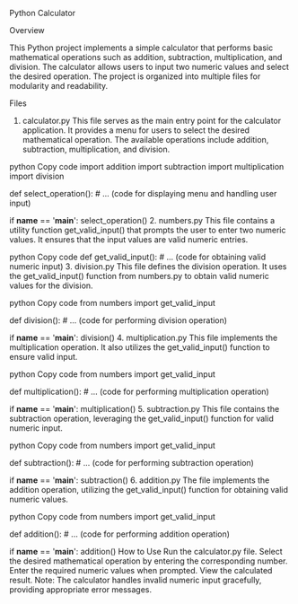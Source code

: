 Python Calculator

Overview

This Python project implements a simple calculator that performs basic mathematical operations such as addition, subtraction, multiplication, and division.
The calculator allows users to input two numeric values and select the desired operation.
The project is organized into multiple files for modularity and readability.

Files
1. calculator.py
This file serves as the main entry point for the calculator application. It provides a menu for users to select the desired mathematical operation. The available operations include addition, subtraction, multiplication, and division.

python
Copy code
import addition
import subtraction
import multiplication
import division

def select_operation():
    # ... (code for displaying menu and handling user input)

if __name__ == '__main__':
    select_operation()
2. numbers.py
This file contains a utility function get_valid_input() that prompts the user to enter two numeric values. It ensures that the input values are valid numeric entries.

python
Copy code
def get_valid_input():
    # ... (code for obtaining valid numeric input)
3. division.py
This file defines the division operation. It uses the get_valid_input() function from numbers.py to obtain valid numeric values for the division.

python
Copy code
from numbers import get_valid_input

def division():
    # ... (code for performing division operation)

if __name__ == '__main__':
    division()
4. multiplication.py
This file implements the multiplication operation. It also utilizes the get_valid_input() function to ensure valid input.

python
Copy code
from numbers import get_valid_input

def multiplication():
    # ... (code for performing multiplication operation)

if __name__ == '__main__':
    multiplication()
5. subtraction.py
This file contains the subtraction operation, leveraging the get_valid_input() function for valid numeric input.

python
Copy code
from numbers import get_valid_input

def subtraction():
    # ... (code for performing subtraction operation)

if __name__ == '__main__':
    subtraction()
6. addition.py
The file implements the addition operation, utilizing the get_valid_input() function for obtaining valid numeric values.

python
Copy code
from numbers import get_valid_input

def addition():
    # ... (code for performing addition operation)

if __name__ == '__main__':
    addition()
How to Use
Run the calculator.py file.
Select the desired mathematical operation by entering the corresponding number.
Enter the required numeric values when prompted.
View the calculated result.
Note: The calculator handles invalid numeric input gracefully, providing appropriate error messages.
